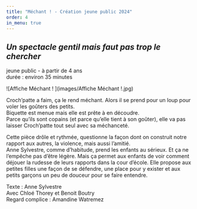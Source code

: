 ```yaml
---
title: "Méchant ! - Création jeune public 2024"
order: 4
in_menu: true
---
```

## *Un spectacle gentil mais faut pas trop le chercher*

jeune public - à partir de 4 ans  
durée : environ 35 minutes

![Affiche Méchant ! ](images/Affiche Méchant !.jpg)

Croch’patte a faim, ça le rend méchant. Alors il se prend pour un loup pour voler les goûters des petits.  
Biquette est menue mais elle est prête à en découdre.  
Parce qu’ils sont copains (et parce qu’elle tient à son goûter), elle va pas laisser Croch’patte tout seul avec sa méchanceté.  

Cette pièce drôle et rythmée, questionne la façon dont on construit notre rapport aux autres, la violence, mais aussi l’amitié.  
Anne Sylvestre, comme d’habitude, prend les enfants au sérieux. Et ça ne l’empêche pas d’être légère. Mais ça permet aux enfants de voir comment déjouer la rudesse de leurs rapports dans la cour d’école. Elle propose aux petites filles une façon de se défendre, une place pour y exister et aux petits garçons un peu de douceur pour se faire entendre.  

Texte : Anne Sylvestre  
Avec Chloé Thorey et Benoit Boutry  
Regard complice : Amandine Watremez 